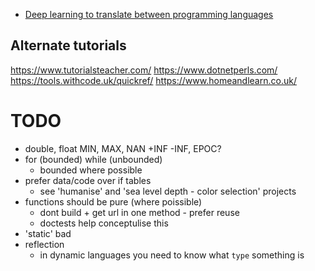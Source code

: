 

* [Deep learning to translate between programming languages](https://ai.facebook.com/blog/deep-learning-to-translate-between-programming-languages)

Alternate tutorials
-------------------

https://www.tutorialsteacher.com/
https://www.dotnetperls.com/
https://tools.withcode.uk/quickref/
https://www.homeandlearn.co.uk/


TODO
====

* double, float MIN, MAX, NAN +INF -INF, EPOC?
* for (bounded) while (unbounded)
    * bounded where possible
* prefer data/code over if tables
    * see 'humanise' and 'sea level depth - color selection' projects
* functions should be pure (where poissible)
    * dont build + get url in one method - prefer reuse
    * doctests help conceptulise this
* 'static' bad
* reflection
    * in dynamic languages you need to know what `type` something is

